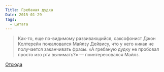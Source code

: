 ```yaml
---
Title: Гребаная дудка
Date: 2015-01-29
Tags:
  - цитата
---
```


> Как-то, еще по-видимому развивающийся, саксофонист Джон Колтерейн пожаловался Майлзу Дейвису, что у него никак не получается заканчивать фразы. «А гребаную дудку не пробовал просто изо рта вынимать?» — поинтересовался Майлз.

[Отсюда](http://soltem.livejournal.com/73289.html)
